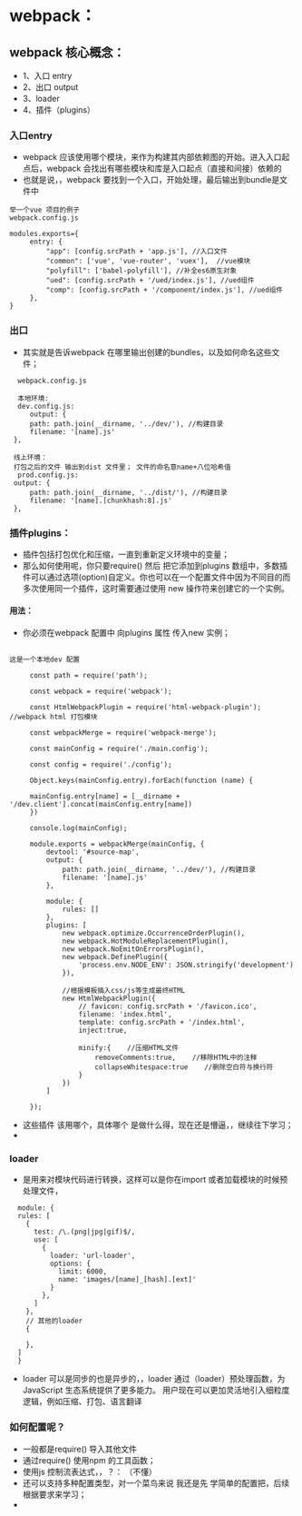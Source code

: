 # webpack：

## webpack 核心概念：

   * 1、入口 entry
   * 2、出口 output
   *  3、loader
   * 4、插件（plugins）

### 入口entry

   * webpack 应该使用哪个模块，来作为构建其内部依赖图的开始。进入入口起点后，webpack 会找出有哪些模块和库是入口起点（直接和间接）依赖的 
   * 也就是说，，webpack 要找到一个入口，开始处理，最后输出到bundle是文件中
   
   ```
   举一个vue 项目的例子
   webpack.config.js

   modules.exports={
        entry: {
            "app": [config.srcPath + 'app.js'], //入口文件
            "common": ['vue', 'vue-router', 'vuex'],  //vue模块
            "polyfill": ['babel-polyfill'], //补全es6原生对象
            "ued": [config.srcPath + '/ued/index.js'], //ued组件
            "comp": [config.srcPath + '/component/index.js'], //ued组件
        },
   }

   ```
### 出口 
   * 其实就是告诉webpack 在哪里输出创建的bundles，以及如何命名这些文件；
   
   ```
     webpack.config.js

     本地环境:
     dev.config.js:
        output: {
        path: path.join(__dirname, '../dev/'), //构建目录
        filename: '[name].js'
    },

    线上环境：
    打包之后的文件 输出到dist 文件里； 文件的命名意name+八位哈希值
     prod.config.js:
    output: {
        path: path.join(__dirname, '../dist/'), //构建目录
        filename: '[name].[chunkhash:8].js'
    },

   ```
### 插件plugins：

  * 插件包括打包优化和压缩，一直到重新定义环境中的变量；
  * 那么如何使用呢，你只要require() 然后 把它添加到plugins 数组中，多数插件可以通过选项(option)自定义。你也可以在一个配置文件中因为不同目的而多次使用同一个插件，这时需要通过使用 new 操作符来创建它的一个实例。

  #### 用法：
  * 你必须在webpack 配置中 向plugins 属性 传入new 实例；

   ```
   
   这是一个本地dev 配置

        const path = require('path');

        const webpack = require('webpack');

        const HtmlWebpackPlugin = require('html-webpack-plugin'); //webpack html 打包模块

        const webpackMerge = require('webpack-merge');

        const mainConfig = require('./main.config');

        const config = require('./config');

        Object.keys(mainConfig.entry).forEach(function (name) {

        mainConfig.entry[name] = [__dirname + '/dev.client'].concat(mainConfig.entry[name])
        })

        console.log(mainConfig);

        module.exports = webpackMerge(mainConfig, {
            devtool: '#source-map',
            output: {
                path: path.join(__dirname, '../dev/'), //构建目录
                filename: '[name].js'
            },

            module: {
                rules: []
            },
            plugins: [
                new webpack.optimize.OccurrenceOrderPlugin(),
                new webpack.HotModuleReplacementPlugin(),
                new webpack.NoEmitOnErrorsPlugin(),
                new webpack.DefinePlugin({
                    'process.env.NODE_ENV': JSON.stringify('development')
                }),

                //根据模板插入css/js等生成最终HTML
                new HtmlWebpackPlugin({
                    // favicon: config.srcPath + '/favicon.ico',
                    filename: 'index.html', 
                    template: config.srcPath + '/index.html', 
                    inject:true,

                    minify:{    //压缩HTML文件
                        removeComments:true,    //移除HTML中的注释
                        collapseWhitespace:true    //删除空白符与换行符
                    }
                })
            ]

        });

   ```
   * 这些插件 该用哪个，具体哪个 是做什么得，现在还是懵逼，，继续往下学习；
   * 


### loader
  * 是用来对模块代码进行转换，这样可以是你在import 或者加载模块的时候预处理文件，
  ```
    module: {
    rules: [
      {
        test: /\.(png|jpg|gif)$/,
        use: [
          {
            loader: 'url-loader',
            options: {
              limit: 6000,
              name: 'images/[name]_[hash].[ext]'
            }
          },
        ]
      },
      // 其他的loader
      {

      },
    ]
    }
  ```
  * loader 可以是同步的也是异步的，，loader 通过（loader）预处理函数，为 JavaScript 生态系统提供了更多能力。 用户现在可以更加灵活地引入细粒度逻辑，例如压缩、打包、语言翻译
  

### 如何配置呢？
  
  * 一般都是require() 导入其他文件
  * 通过require() 使用npm 的工具函数；
  * 使用js 控制流表达式，，？： （不懂）
  * 还可以支持多种配置类型，对一个菜鸟来说 我还是先 学简单的配置把，后续根据要求来学习；
  * 






